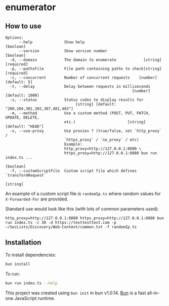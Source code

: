 # enumerator

## How to use

```
Options:
      --help              Show help                                    [boolean]
      --version           Show version number                          [boolean]
  -d, --domain            The domain to enumerate            [string] [required]
  -p, --pathsFile         File path containing paths to check[string] [required]
  -c, --concurrent        Number of concurrent requests    [number] [default: 5]
  -t, --delay             Delay between requests in milliseconds
                                                        [number] [default: 1000]
  -s, --status            Status codes to display results for
                               [string] [default: "200,204,301,302,307,401,403"]
  -m, --method            Use a custom method (POST, PUT, PATCH, UPDATE, DELETE,
                          etc.)                       [string] [default: "HEAD"]
  -x, --use-proxy         Use proxies ? (true/false, set `http_proxy` /
                          `https_proxy` / `no_proxy` / etc)
                          Example:
                          http_proxy=http://127.0.0.1:8080 \
                          https_proxy=http://127.0.0.1:8080 bun run index.ts ...
                                                                       [boolean]
  -f, --customScriptFile  Custom script file which defines `transformRequest`
                                                                        [string]
```

An example of a custom script file is `randomIp.ts` where random values for `X-Forwarded-For` are provided.

Standard use would look like this (with lots of common parameters used):

`http_proxy=http://127.0.0.1:8080 https_proxy=http://127.0.0.1:8080 bun run index.ts -c 30 -d https://testtesttest.com -p ~/SecLists/Discovery/Web-Content/common.txt -f randomIp.ts`

## Installation

To install dependencies:

```bash
bun install
```

To run:

```bash
bun run index.ts --help
```

This project was created using `bun init` in bun v1.0.14. [Bun](https://bun.sh) is a fast all-in-one JavaScript runtime.
